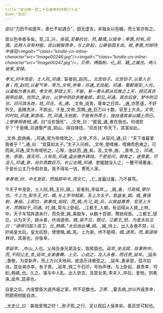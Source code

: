 ```yaml
---
title:"史记卷一百二十五佞幸列传第六十五"
book:"史记"
---
```

谚曰“力田不如逢年，善仕不如遇合”，固无虚言。非独女以色媚，而士宦亦有之。

昔以色幸者多矣。至_汉_兴，_高祖_至暴抗也，然_籍孺_以佞幸；_孝惠_时有_闳孺_。此两人非有材能，徒以婉佞贵幸，与上卧起，公卿皆因关说。故_孝惠_时郎侍中皆冠<imgalt=""class="kindle-cn-inline-character"src="Image00246.jpg"/><imgalt=""class="kindle-cn-inline-character"src="Image00247.jpg"/>，贝带，傅脂粉，化_闳_、_籍_之属也。两人徙家_安陵_。

_孝文_时中宠臣，士人则_邓通_，宦者则_赵同_、_北宫伯子_。_北宫伯子_以爱人长者；而_赵同_以星气幸，常为_文帝_参乘；_邓通_无伎能。_邓通_，_蜀郡南安_人也，以濯船为黄头郎。_孝文帝_梦欲上天，不能，有一黄头郎从后推之上天，顾见其衣裻带后穿。觉而之_渐台_，以梦中阴目求推者郎，即见_邓通_，其衣后穿，梦中所见也。召问其名姓，姓_邓氏_，名_通_，_文帝_说焉，尊幸之日异。_通_亦愿谨，不好外交，虽赐洗沐，不欲出。于是_文帝_赏赐_通_巨万以十数，官至上大夫。_文帝_时时如_邓通_家游戏。然_邓通_无他能，不能有所荐士，独自谨其身以媚上而已。上使善相者相_通_，曰“当贫饿死”。_文帝_曰：“能富_通_者在我也。何谓贫乎？”于是赐_邓通蜀严道_铜山，得自铸钱，“邓氏钱”布天下。其富如此。

_文帝_尝病痈，_邓通_常为帝唶吮之。_文帝_不乐，从容问_通_曰：“天下谁最爱我者乎？”_通_曰：“宜莫如太子。”太子入问病，_文帝_使唶痈，唶痈而色难之。已而闻_邓通_常为帝唶吮之，心惭，由此怨_通_矣。及_文帝_崩，_景帝_立，_邓通_免，家居。居无何，人有告_邓通_盗出徼外铸钱。下吏验问，颇有之，遂竟案，尽没入_邓通_家，尚负责数巨万。长公主赐_邓通_，吏辄随没入之，一簪不得著身。于是长公主乃令假衣食。竟不得名一钱，寄死人家。

_孝景帝_时，中无宠臣，然独郎中令_周文仁_，_仁_宠最过庸，乃不甚笃。

今天子中宠臣，士人则_韩_王孙_嫣_，宦者则_李延年_。_嫣_者，_弓高侯_孽孙也。今上为_胶东王_时，_嫣_与上学书相爱。及上为太子，愈益亲_嫣_。_嫣_善骑射，善佞。上即位，欲事伐_匈奴_，而_嫣_先习_胡_兵，以故益尊贵，官至上大夫，赏赐拟于_邓通_。时_嫣_常与上卧起。_江都王_入朝，有诏得从入猎_上林_中。天子车驾跸道未行，而先使_嫣_乘副车，从数十百骑，鹜驰视兽。_江都王_望见，以为天子，辟从者，伏谒道傍。_嫣_驱不见。既过，_江都王_怒，为皇太后泣曰：“请得归国入宿卫，比_韩嫣_。”太后由此嗛_嫣_。_嫣_侍上，出入永巷不禁，以奸闻皇太后。皇太后怒，使使赐_嫣_死。上为谢，终不能得，_嫣_遂死。而_案道侯韩说_，其弟也，亦佞幸。

_李延年_，_中山_人也。父母及身兄弟及女，皆故倡也。_延年_坐法腐，给事狗中。而_平阳公主_言_延年_女弟善舞，上见，心说之，及入永巷，而召贵_延年_。_延年_善歌，为变新声，而上方兴天地祠，欲造乐诗歌弦之。_延年_善承意，弦次初诗。其女弟亦幸，有子男。_延年_佩二千石印，号协声律。与上卧起，甚贵幸，埒如_韩嫣_也。久之，寖与中人乱，出入骄恣。及其女弟_李夫人_卒后，爱弛，则禽诛_延年_昆弟也。

自是之后，内宠嬖臣大底外戚之家，然不足数也。_卫青_、_霍去病_亦以外戚贵幸，然颇用材能自进。

_太史公_曰：甚哉爱憎之时！_弥子瑕_之行，足以观后人佞幸矣。虽百世可知也。
